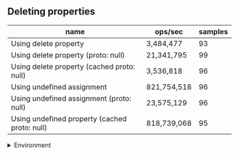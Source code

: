 ## Deleting properties

|name|ops/sec|samples|
|-|-|-|
|Using delete property|3,484,477|93|
|Using delete property (proto: null)|21,341,795|99|
|Using delete property (cached proto: null)|3,536,818|96|
|Using undefined assignment|821,754,518|96|
|Using undefined assignment (proto: null)|23,575,129|96|
|Using undefined property (cached proto: null)|818,739,068|95|


<details>
<summary>Environment</summary>

* __Machine:__ linux x64 | 4 vCPUs | 15.6GB Mem
* __Run:__ Sun Mar 10 2024 15:48:20 GMT+0000 (Coordinated Universal Time)
</details>

<!--
{"environment":{"platform":"linux","arch":"x64","cpus":4,"totalMemory":15.606491088867188},"benchmarks":[{"name":"Using delete property","opsSec":3484477.3862336073,"samples":5},{"name":"Using delete property (proto: null)","opsSec":21341795.04529854,"samples":7},{"name":"Using delete property (cached proto: null)","opsSec":3536817.5535685522,"samples":5},{"name":"Using undefined assignment","opsSec":821754517.7006813,"samples":8},{"name":"Using undefined assignment (proto: null)","opsSec":23575129.33966795,"samples":6},{"name":"Using undefined property (cached proto: null)","opsSec":818739067.962272,"samples":6}]}-->
